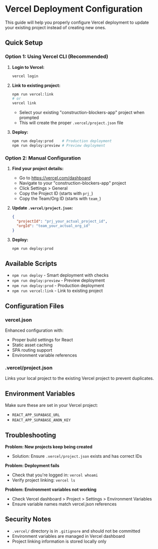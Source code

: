 # Vercel Deployment Configuration

This guide will help you properly configure Vercel deployment to update your existing project instead of creating new ones.

## Quick Setup

### Option 1: Using Vercel CLI (Recommended)

1. **Login to Vercel:**
   ```bash
   vercel login
   ```

2. **Link to existing project:**
   ```bash
   npm run vercel:link
   # or
   vercel link
   ```
   - Select your existing "construction-blockers-app" project when prompted
   - This will create the proper `.vercel/project.json` file

3. **Deploy:**
   ```bash
   npm run deploy:prod    # Production deployment
   npm run deploy:preview # Preview deployment
   ```

### Option 2: Manual Configuration

1. **Find your project details:**
   - Go to https://vercel.com/dashboard
   - Navigate to your "construction-blockers-app" project
   - Click Settings > General
   - Copy the Project ID (starts with `prj_`)
   - Copy the Team/Org ID (starts with `team_`)

2. **Update `.vercel/project.json`:**
   ```json
   {
     "projectId": "prj_your_actual_project_id",
     "orgId": "team_your_actual_org_id"
   }
   ```

3. **Deploy:**
   ```bash
   npm run deploy:prod
   ```

## Available Scripts

- `npm run deploy` - Smart deployment with checks
- `npm run deploy:preview` - Preview deployment
- `npm run deploy:prod` - Production deployment
- `npm run vercel:link` - Link to existing project

## Configuration Files

### vercel.json
Enhanced configuration with:
- Proper build settings for React
- Static asset caching
- SPA routing support
- Environment variable references

### .vercel/project.json
Links your local project to the existing Vercel project to prevent duplicates.

## Environment Variables

Make sure these are set in your Vercel project:
- `REACT_APP_SUPABASE_URL`
- `REACT_APP_SUPABASE_ANON_KEY`

## Troubleshooting

**Problem: New projects keep being created**
- Solution: Ensure `.vercel/project.json` exists and has correct IDs

**Problem: Deployment fails**
- Check that you're logged in: `vercel whoami`
- Verify project linking: `vercel ls`

**Problem: Environment variables not working**
- Check Vercel dashboard > Project > Settings > Environment Variables
- Ensure variable names match vercel.json references

## Security Notes

- `.vercel/` directory is in `.gitignore` and should not be committed
- Environment variables are managed in Vercel dashboard
- Project linking information is stored locally only